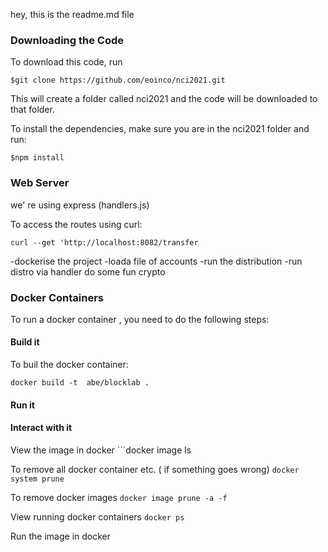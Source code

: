 hey, this is the readme.md file


### Downloading the Code ###

To download this code, run 

```$git clone https://github.com/eoinco/nci2021.git```

This will create a folder called nci2021 and the code will be downloaded to that folder.

To install the dependencies, make sure you are in the nci2021 folder and run:

```$npm install```


### Web Server ###

we' re using express (handlers.js)

To access the routes using curl:

```curl --get 'http://localhost:8082/transfer```

-dockerise the project
-loada file of accounts
-run the distribution
-run distro via handler
do some fun crypto


### Docker Containers

To run a docker container , you need to do the following steps:

#### Build it
To buil the docker container:

```docker build -t  abe/blocklab .```

#### Run it

#### Interact with it 

View the image in docker
```docker image ls` `

To remove all docker container etc. ( if something goes wrong)
```docker system prune```

To remove docker images
```docker image prune -a -f```

View running docker containers
```docker ps```

Run the image in docker

####
